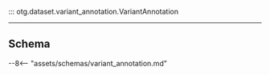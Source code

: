 ::: otg.dataset.variant_annotation.VariantAnnotation

___

## Schema

--8<-- "assets/schemas/variant_annotation.md"
